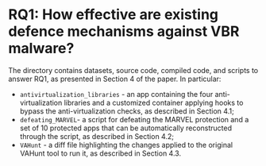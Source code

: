 # RQ1: How effective are existing defence mechanisms against VBR malware?

The directory contains datasets, source code, compiled code, and scripts to answer RQ1, as presented in Section 4 of the paper. In particular:

* `antivirtualization_libraries` - an app containing the four anti-virtualization libraries and a customized container applying hooks to bypass the anti-virtualization checks, as described in Section 4.1;
* `defeating_MARVEL`- a script for defeating the MARVEL protection and a set of 10 protected apps that can be automatically reconstructed through the script, as described in Section 4.2;
* `VAHunt` - a diff file highlighting the changes applied to the original VAHunt tool to run it, as described in Section 4.3. 
